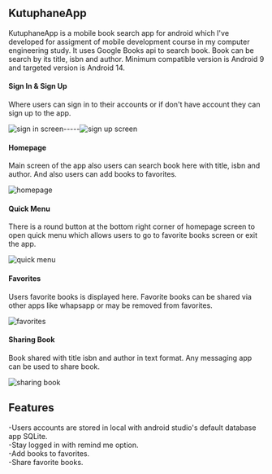 ## KutuphaneApp
KutuphaneApp is a mobile book search app for android which I've developed for assigment of mobile development course in my computer engineering study. It uses Google Books api to search book. Book can be search by its title, isbn and author. Minimum compatible version is Android 9 and targeted version is Android 14. 

#### Sign In & Sign Up
Where users can sign in to their accounts or if don't have account they can sign up to the app.

![sign in screen](https://github.com/user-attachments/assets/a05e446d-d327-456d-b21e-83adf2d22a1b)-----![sign up screen](https://github.com/user-attachments/assets/a643ab90-8c44-485e-a58f-558d25bb3f0c)

#### Homepage
Main screen of the app also users can search book here with title, isbn and author. And also users can add books to favorites.

![homepage](https://github.com/user-attachments/assets/e3282a66-f9ca-48ee-947f-5b061b5ee4b3)

#### Quick Menu
There is a round button at the bottom right corner of homepage screen to open quick menu which allows users to go to favorite books screen or exit the app.

![quick menu](https://github.com/user-attachments/assets/0321ae86-1f33-4ae8-ad8b-010e28afcf5c)

#### Favorites
Users favorite books is displayed here. Favorite books can be shared via other apps like whapsapp or may be removed from favorites.

![favorites](https://github.com/user-attachments/assets/038dcf1b-87e9-4556-8f4c-c602c3b33cf3)

#### Sharing Book
Book shared with title isbn and author in text format. Any messaging app can be used to share book.

![sharing book](https://github.com/user-attachments/assets/9afa8b0c-cf03-4118-8fe7-19ecaa6f2bba)

## Features
-Users accounts are stored in local with android studio's default database app SQLite.   
-Stay logged in with remind me option.   
-Add books to favorites.   
-Share favorite books.  

